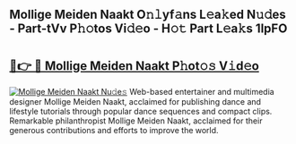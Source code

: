 ## Mollige Meiden Naakt O𝚗𝚕yf𝚊ns L𝚎a𝚔ed N𝚞𝚍es - Part-tVv P𝚑𝚘tos Vi𝚍𝚎o - H𝚘𝚝 Part L𝚎a𝚔s 1lpFO

# <h2><a href="http://kf3i8w.oniu.top/?m=Mollige+Meiden+Naakt">🔗👉 🔴 Mollige Meiden Naakt P𝚑ot𝚘𝚜 V𝚒d𝚎o</a></h2>

[![Mollige Meiden Naakt Nu𝚍e𝚜](https://i.imgur.com/0qMVB7G.gif)](http://kf3i8w.oniu.top/?m=Mollige+Meiden+Naakt)
Web-based entertainer and multimedia designer Mollige Meiden Naakt, acclaimed for publishing dance and lifestyle tutorials through popular dance sequences and compact clips. Remarkable philanthropist Mollige Meiden Naakt, acclaimed for their generous contributions and efforts to improve the world.  
